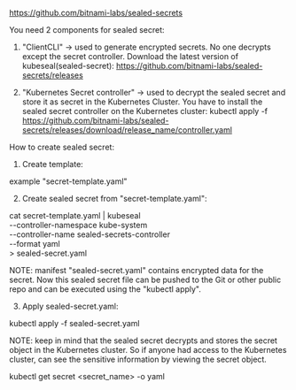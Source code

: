 https://github.com/bitnami-labs/sealed-secrets

You need 2 components for sealed secret:

1. "ClientCLI" -> used to generate encrypted secrets. No one decrypts except the secret controller.
Download the latest version of kubeseal(sealed-secret): https://github.com/bitnami-labs/sealed-secrets/releases

2. "Kubernetes Secret controller"  -> used to decrypt the sealed secret and store it as secret in the Kubernetes Cluster.
You have to install the sealed secret controller on the Kubernetes cluster:
kubectl apply -f https://github.com/bitnami-labs/sealed-secrets/releases/download/release_name/controller.yaml


How to create sealed secret:

1. Create template: 

example "secret-template.yaml"

2. Create sealed secret from "secret-template.yaml":

cat secret-template.yaml | kubeseal \
    --controller-namespace kube-system \
    --controller-name sealed-secrets-controller \
    --format yaml \
    > sealed-secret.yaml

NOTE: manifest "sealed-secret.yaml" contains encrypted data for the secret. 
Now this sealed secret file can be pushed to the Git or other public repo and can be executed using the "kubectl apply".

3. Apply sealed-secret.yaml:

kubectl apply -f sealed-secret.yaml

NOTE: keep in mind that the sealed secret decrypts and stores the secret object in the Kubernetes cluster.
So if anyone had access to the Kubernetes cluster, can see the sensitive information by viewing the secret object.

kubectl get secret <secret_name> -o yaml



